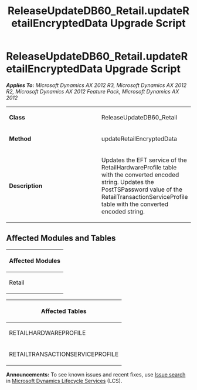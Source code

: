 ﻿---
title: ReleaseUpdateDB60_Retail.updateRetailEncryptedData Upgrade Script
TOCTitle: ReleaseUpdateDB60_Retail.updateRetailEncryptedData Upgrade Script
ms:assetid: 52038937-b186-ae16-6337-735f7b5e1841
ms:mtpsurl: https://msdn.microsoft.com/en-us/library/JJ685573(v=AX.60)
ms:contentKeyID: 49708268
ms.date: 05/18/2015
mtps_version: v=AX.60
---

# ReleaseUpdateDB60\_Retail.updateRetailEncryptedData Upgrade Script 


_**Applies To:** Microsoft Dynamics AX 2012 R3, Microsoft Dynamics AX 2012 R2, Microsoft Dynamics AX 2012 Feature Pack, Microsoft Dynamics AX 2012_

<table>
<colgroup>
<col style="width: 50%" />
<col style="width: 50%" />
</colgroup>
<tbody>
<tr class="odd">
<td><p><strong>Class</strong></p></td>
<td><p>ReleaseUpdateDB60_Retail</p></td>
</tr>
<tr class="even">
<td><p><strong>Method</strong></p></td>
<td><p>updateRetailEncryptedData</p></td>
</tr>
<tr class="odd">
<td><p><strong>Description</strong></p></td>
<td><p>Updates the EFT service of the RetailHardwareProfile table with the converted encoded string. Updates the PostTSPassword value of the RetailTransactionServiceProfile table with the converted encoded string.</p></td>
</tr>
</tbody>
</table>


## Affected Modules and Tables

<table>
<colgroup>
<col style="width: 100%" />
</colgroup>
<thead>
<tr class="header">
<th><p>Affected Modules</p></th>
</tr>
</thead>
<tbody>
<tr class="odd">
<td><p>Retail</p></td>
</tr>
</tbody>
</table>


<table>
<colgroup>
<col style="width: 100%" />
</colgroup>
<thead>
<tr class="header">
<th><p>Affected Tables</p></th>
</tr>
</thead>
<tbody>
<tr class="odd">
<td><p>RETAILHARDWAREPROFILE</p></td>
</tr>
<tr class="even">
<td><p>RETAILTRANSACTIONSERVICEPROFILE</p></td>
</tr>
</tbody>
</table>

  
**Announcements:** To see known issues and recent fixes, use [Issue search](http://go.microsoft.com/fwlink/?linkid=389258) in [Microsoft Dynamics Lifecycle Services](http://go.microsoft.com/fwlink/?linkid=306505) (LCS).

